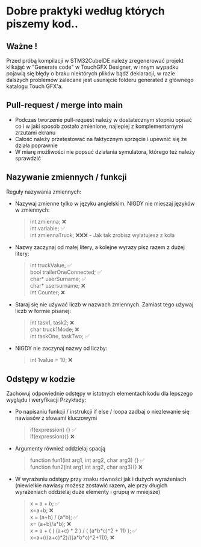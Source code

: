 # Dobre praktyki według których piszemy kod..

## Ważne !
Przed próbą kompilacji w STM32CubeIDE należy zregenerować projekt klikająć w "Generate code" w TouchGFX Designer, w innym wypadku pojawią się błędy o braku niektórych plików bądż deklaracji, w razie dalszych problemów zalecane jest usunięcie folderu generated z głównego katalogu Touch GFX'a.

## Pull-request / merge into main
- Podczas tworzenie pull-request należy w dostatecznym stopniu opisać co i w jaki sposób zostało zmienione, najlepiej z komplementarnymi zrzutami ekranu
- Całość należy przetestować na faktycznym sprzęcie i upewnić się że działa poprawnie
- W miarę możliwości nie popsuć działania symulatora, którego też należy sprawdzić 



## Nazywanie zmiennych / funkcji
  Reguły nazywania zmiennych:
  - Nazywaj zmienne tylko w języku angielskim. NIGDY nie mieszaj języków w zmiennych:
    > int zmienna; ❌\
    > int variable; ✅\
    > int zmiennaTruck; ❌❌❌ - Jak tak zrobisz wylatujesz z koła 
  - Nazwy zaczynaj od małej litery, a kolejne wyrazy pisz razem z dużej litery:
    > int truckValue; ✅\
    > bool trailerOneConnected; ✅\
    > char* userSurname; ✅\
    > char* usersurname; ❌\
    > int Counter; ❌
  - Staraj się nie używać liczb w nazwach zmiennych. Zamiast tego używaj liczb w formie pisanej:
    > int task1, task2; ❌\
    > char truck1Mode; ❌\
    > int taskOne, taskTwo; ✅
  - NIGDY nie zaczynaj nazwy od liczby:
    > int 1value = 10; ❌

## Odstępy w kodzie
  Zachowuj odpowiednie odstępy w istotnych elementach kodu dla lepszego wyglądu i weryfikacji
  Przykłady:
  - Po napisaniu funkcji / instrukcji if else / loopa zadbaj o niezlewanie się nawiasów z słowami kluczowymi
    > if(expression) {} ✅\
    > if(expression){} ❌
  - Argumenty również oddzielaj spacją
    > function fun1(int arg1, int arg2, char arg3) {} ✅\
    > function fun2(int arg1,int arg2, char arg3){} ❌
  - W wyrażeniu odstępy przy znaku równości jak i dużych wyrażeniach (niewielkie nawiasy możesz zostawić razem, ale przy długich wyrażeniach oddzielaj duże elementy i grupuj w mniejsze)
    > x = a + b; ✅\
    > x=a+b; ❌\
    > x = (a+b) / (a\*b); ✅\
    > x= (a+b)/a\*b); ❌\
    > x = a + ( ( (a+c) * 2 ) / ( (a\*b\*c)^2 + 11) ); ✅\
    > x=a+(((a+c)*2)/((a\*b\*c)^2+11)); ❌

